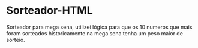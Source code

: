 # Sorteador-HTML

Sorteador para mega sena, utilizei lógica para que os 10 numeros que mais foram sorteados historicamente na mega sena tenha um peso maior de sorteio.
